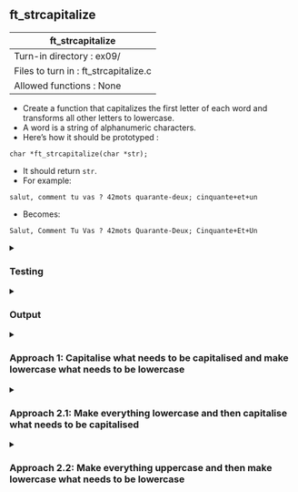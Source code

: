 ## ft_strcapitalize

|               ft_strcapitalize        |
|---------------------------------|
| Turn-in directory : ex09/       |
| Files to turn in : ft_strcapitalize.c |
| Allowed functions : None       |

- Create a function that capitalizes the first letter of each word and transforms all other letters to lowercase.
- A word is a string of alphanumeric characters.
- Here’s how it should be prototyped :
```
char *ft_strcapitalize(char *str);
```
- It should return <code>str</code>.
- For example:
```
salut, comment tu vas ? 42mots quarante-deux; cinquante+et+un
```
- Becomes:
```
Salut, Comment Tu Vas ? 42mots Quarante-Deux; Cinquante+Et+Un
```

<details>
<summary><h3>Testing</h3></summary>

<pre><code>#include &ltstdio.h&gt
int	main(void)
{
	char	str1[] = "salut, comment tu vas ? 42mots quarante-deux; cinquante+et+un";
	char	str2[] = "abC+aSa+AsA de0a AbC";
	char	str3[] = "123";
	char	str4[1] = "";
	char	str5[1];
	
	ft_strcapitalize(str1);
	ft_strcapitalize(str2);
	ft_strcapitalize(str3);
	ft_strcapitalize(str4);
	ft_strcapitalize(str5);
	printf("%s\n", str1);
	printf("%s\n", str2);
	printf("%s\n", str3);
	printf("%s\n", str4);
	printf("%s\n", str5);
	return (0);
}</code></pre>

When working with strings, it's useful to also test with empty (<code>str4</code>) and null (<code>str5</code>) strings. Even though this may not be required by the task, it can be useful to understand what happens when you do apply the function you've written to an empty or null string. 

See [testing file](main.c)

</details>

<details>
<summary><h3>Output</h3></summary>

<pre><code>Salut, Comment Tu Vas ? 42mots Quarante-Deux; Cinquante+Et+Un
Abc+Asa+Asa De0a Abc
123

U</code></pre>

The output for the last test using a null string may differ since it is undefined behaviour. 

</details>

<details>
<summary><h3>Approach 1: Capitalise what needs to be capitalised and make lowercase what needs to be lowercase</h3></summary>

This <a href=ft_strcapitalize_v1.c>exercise</a> uses a lot of helper functions to make <code>ft_strcapitalize</code> relatively succinct. Specifically, these helper functions are used to simplify the <code>if</code> statements within <code>ft_strcapitalize</code>.

 First, a <code>while</code> loop is used to go through each character in a string (line 43). When a character is alphabetical (line 45), there are additional checks for whether something needs to be made uppercase (line 47) or uppercase (line 49): 
 - Alphabetical characters that follow after non-alphanumeric characters as well as the first character of the string should be capitalised. It is important to use non-alphanumeric characters to define characters that are not part of words (as instructed). This is also clear from the example where words are not just separated by spaces but also <code>+</code>. 
 - Meanwhile, alphabetical characters within each word (i.e, those that follow alphanumeric characters) should be made lowercase. This is not immediately obvious from the example given in the assignment since everything is already lowercase but it was mentioned as part of the assignment. 

<pre><code>43	while (str[i] != '\0')
44	{
45		if ((ft_c_is_lowercase(str[i])) || (ft_c_is_uppercase(str[i])))
46		{
47			if ((ft_c_is_lowercase(str[i])) && ((!ft_c_is_alphaumeric(str[i - 1])) || (i == 0)))
48				str[i] = str[i] - ('a' - 'A');
49			else if ((ft_c_is_uppercase(str[i])) && (ft_c_is_alphaumeric(str[i - 1])))
50				str[i] = str[i] + ('a' - 'A');</code></pre>

Finally, an index variable <code>i</code> was used to select characters within <code>str</code> so that <code>str</code> continued to point at the first element of the array when it is returned. 

The helper functions contain the bulk of the <code>if</code> statements and evaluate to <code>1</code> or <code>0</code> depending on the character passed as an argument. However, within <code>ft_strcapitalize</code>, we did not explicitly specify the values returned by the helper functions e.g., we'd used <code>if (ft_c_is_lowercase(str[i]) ...)</code> instead of <code>if (ft_c_is_lowercase(str[i]) == 1 ...)</code>. This works because <code>0</code> is interpreted as false and anything non-zero interpreted as true in C.

</details>

<details>
<summary><h3>Approach 2.1: Make everything lowercase and then capitalise what needs to be capitalised</h3></summary>

In the previous approach, the function identified two types of characters that need to be changed: those that needed to be uppercase and those that needed to be lowercase. However, this could also be simplified by making everything uppercase or everything lowercase in the first place. 

In this <a href=ft_strcapitalize_v2_1.c>approach</a>, we'll make everything lowercase first, using the function created in a previous <a href=../08_ft_strlowcase>exercise</a>. Thereafter, the code looks similar to <a href=ft_strcapitalize_v1.c>Approach 1</a>, except that we only need to consider one situation where change needs to happen.

</details>

<details>
<summary><h3>Approach 2.2: Make everything uppercase and then make lowercase what needs to be lowercase</h3></summary>

Similar to <a href=ft_strcapitalize_v2_1.c>Approach 2.1</a>, this <a href=ft_strcapitalize_v2_2.c>approach</a> simplifies the number of changes that need to be specified. Everything is first capitalised using <a href=../07_ft_strupcase>ft_strupcase</a> before specific characters are made lowercase. 

</details>